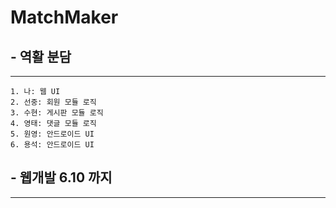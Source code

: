 # MatchMaker

## - 역활 분담
---
	1. 나: 웹 UI
	2. 선중: 회원 모듈 로직
	3. 수현: 게시판 모듈 로직
	4. 영태: 댓글 모듈 로직
	5. 원영: 안드로이드 UI
	6. 용석: 안드로이드 UI


## - 웹개발 6.10 까지
---